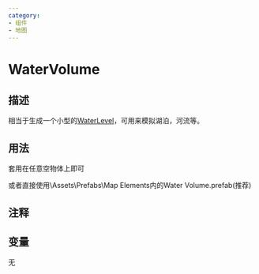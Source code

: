 ```yaml
---
category: 
- 组件
- 地图
---
```

# WaterVolume
## 描述

相当于生成一个小型的[WaterLevel](./WaterLevel.md)，可用来模拟湖泊，河流等。

## 用法

套用在任意空物体上即可

或者直接使用\Assets\Prefabs\Map Elements内的Water Volume.prefab(推荐)

## 注释

## 变量
无
